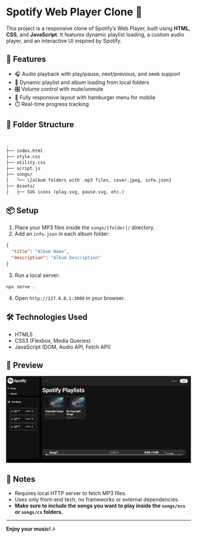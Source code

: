 # Spotify Web Player Clone 🎵

This project is a responsive clone of Spotify’s Web Player, built using **HTML**, **CSS**, and **JavaScript**. It features dynamic playlist loading, a custom audio player, and an interactive UI inspired by Spotify.

## 🚀 Features

- 🎧 Audio playback with play/pause, next/previous, and seek support  
- 🎵 Dynamic playlist and album loading from local folders  
- 🎛️ Volume control with mute/unmute  
- 📱 Fully responsive layout with hamburger menu for mobile  
- ⏱️ Real-time progress tracking

## 📁 Folder Structure

```

.
├── index.html
├── style.css
├── utility.css
├── script.js
├── songs/
│   └── \[album folders with .mp3 files, cover.jpeg, info.json]
├── Assets/
│   ├── SVG icons (play.svg, pause.svg, etc.)

````

## 📦 Setup

1. Place your MP3 files inside the `songs/[folder]/` directory.
2. Add an `info.json` in each album folder:
```json
{
  "title": "Album Name",
  "description": "Album Description"
}
````

3. Run a local server:

```bash
npx serve .
```

4. Open `http://127.0.0.1:3000` in your browser.

## 🛠️ Technologies Used

* HTML5
* CSS3 (Flexbox, Media Queries)
* JavaScript (DOM, Audio API, Fetch API)

## 📸 Preview

![UI Preview](Preview.jpg)

## 📌 Notes

* Requires local HTTP server to fetch MP3 files.
* Uses only front-end tech, no frameworks or external dependencies.
* **Make sure to include the songs you want to play inside the `songs/ncs` or `songs/cs` folders.**

---

**Enjoy your music! 🎶**

